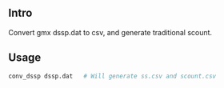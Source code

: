 ## Intro
Convert gmx dssp.dat to csv, and generate traditional scount.
## Usage
```bash
conv_dssp dssp.dat   # Will generate ss.csv and scount.csv
```
